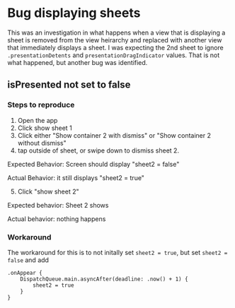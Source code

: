 # Bug displaying sheets

This was an investigation in what happens when a view that is displaying a sheet is removed from the view heirarchy and replaced with another view that immediately displays a sheet.
I was expecting the 2nd sheet to ignore `.presentationDetents` and `presentationDragIndicator` values. That is not what happened, but another bug was identified.

## isPresented not set to false

### Steps to reproduce

1. Open the app
2. Click show sheet 1
3. Click either "Show container 2 with dismiss" or "Show container 2 without dismiss"
4. tap outside of sheet, or swipe down to dismiss sheet 2.

Expected Behavior: Screen should display "sheet2 = false"

Actual Behavior: it still displays "sheet2 = true"

5. Click "show sheet 2"

Expected behavior: Sheet 2 shows

Actual behavior: nothing happens



### Workaround

The workaround for this is to not initally set `sheet2 = true`, but set `sheet2 = false` and add

```
.onAppear {
    DispatchQueue.main.asyncAfter(deadline: .now() + 1) {
        sheet2 = true
    }
}
```

